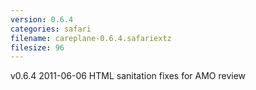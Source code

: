 ```yaml
---
version: 0.6.4
categories: safari
filename: careplane-0.6.4.safariextz
filesize: 96
---
```

v0.6.4 2011-06-06
  HTML sanitation fixes for AMO review

